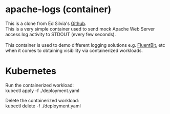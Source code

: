 # apache-logs (container)
This is a clone from Ed Silvia's [Github](https://github.com/edsiper/apache-logs).  <br />
This is a very simple container used to send mock Apache Web Server access log activity to STDOUT (every few seconds). <br />  
This container is used to demo different logging solutions e.g. [FluentBit](https://fluentbit.io/), etc when it comes to obtaining visibility via containerized workloads. <br />

# Kubernetes
Run the containerized workload: <br />
kubectl apply -f ./deployment.yaml

Delete the containerized workload: <br />
kubectl delete -f ./deployment.yaml
